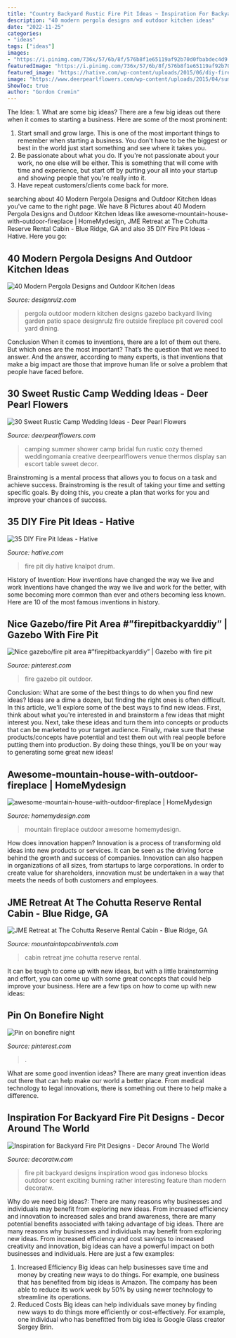 ```yaml
---
title: "Country Backyard Rustic Fire Pit Ideas ~ Inspiration For Backyard Fire Pit Designs"
description: "40 modern pergola designs and outdoor kitchen ideas"
date: "2022-11-25"
categories:
- "ideas"
tags: ["ideas"]
images:
- "https://i.pinimg.com/736x/57/6b/8f/576b8f1e65119af92b70d0fbabdec4d9.jpg"
featuredImage: "https://i.pinimg.com/736x/57/6b/8f/576b8f1e65119af92b70d0fbabdec4d9.jpg"
featured_image: "https://hative.com/wp-content/uploads/2015/06/diy-fire-pit-ideas/22-diy-fire-pit-ideas.jpg"
image: "https://www.deerpearlflowers.com/wp-content/uploads/2015/04/summer-camp-wedding.jpg"
ShowToc: true
author: "Gordon Cremin"
---
```



The Idea: 1. What are some big ideas?
There are a few big ideas out there when it comes to starting a business. Here are some of the most prominent:
1. Start small and grow large. This is one of the most important things to remember when starting a business. You don't have to be the biggest or best in the world just start something and see where it takes you.
2. Be passionate about what you do. If you're not passionate about your work, no one else will be either. This is something that will come with time and experience, but start off by putting your all into your startup and showing people that you're really into it.
3. Have repeat customers/clients come back for more.

	

		
searching about 40 Modern Pergola Designs and Outdoor Kitchen Ideas you've came to the right page. We have 8 Pictures about 40 Modern Pergola Designs and Outdoor Kitchen Ideas like awesome-mountain-house-with-outdoor-fireplace | HomeMydesign, JME Retreat at The Cohutta Reserve Rental Cabin - Blue Ridge, GA and also 35 DIY Fire Pit Ideas - Hative. Here you go:
		
    
## 40 Modern Pergola Designs And Outdoor Kitchen Ideas

<img loading=lazy src="http://cdn.designrulz.com/wp-content/uploads/2015/06/desingrul-pergola-2.jpg" onerror="this.onerror=null;this.src='https://tse4.mm.bing.net/th?id=OIP.9FdYhhjnPPw1wIpECJB4rgHaJd&amp;pid=15.1';" alt="40 Modern Pergola Designs and Outdoor Kitchen Ideas">

_Source: designrulz.com_

>pergola outdoor modern kitchen designs gazebo backyard living garden patio space designrulz fire outside fireplace pit covered cool yard dining. 

	

Conclusion
When it comes to inventions, there are a lot of them out there. But which ones are the most important? That’s the question that we need to answer. And the answer, according to many experts, is that inventions that make a big impact are those that improve human life or solve a problem that people have faced before.

    
## 30 Sweet Rustic Camp Wedding Ideas - Deer Pearl Flowers

<img loading=lazy src="https://www.deerpearlflowers.com/wp-content/uploads/2015/04/summer-camp-wedding.jpg" onerror="this.onerror=null;this.src='https://tse2.mm.bing.net/th?id=OIP.xJkL3bI5Tag-g0PNd6bWUAHaLH&amp;pid=15.1';" alt="30 Sweet Rustic Camp Wedding Ideas - Deer Pearl Flowers">

_Source: deerpearlflowers.com_

>camping summer shower camp bridal fun rustic cozy themed weddingomania creative deerpearlflowers venue thermos display san escort table sweet decor. 

	

Brainstroming is a mental process that allows you to focus on a task and achieve success. Brainstroming is the result of taking your time and setting specific goals. By doing this, you create a plan that works for you and improve your chances of success.

    
## 35 DIY Fire Pit Ideas - Hative

<img loading=lazy src="https://hative.com/wp-content/uploads/2015/06/diy-fire-pit-ideas/22-diy-fire-pit-ideas.jpg" onerror="this.onerror=null;this.src='https://tse2.mm.bing.net/th?id=OIP.-p0Q3wqdsXpNM8jRE6I9UwHaNM&amp;pid=15.1';" alt="35 DIY Fire Pit Ideas - Hative">

_Source: hative.com_

>fire pit diy hative knalpot drum. 

	

History of Invention: How inventions have changed the way we live and work
Inventions have changed the way we live and work for the better, with some becoming more common than ever and others becoming less known. Here are 10 of the most famous inventions in history.

    
## Nice Gazebo/fire Pit Area #”firepitbackyarddiy” | Gazebo With Fire Pit

<img loading=lazy src="https://i.pinimg.com/736x/57/6b/8f/576b8f1e65119af92b70d0fbabdec4d9.jpg" onerror="this.onerror=null;this.src='https://tse4.mm.bing.net/th?id=OIP.exWdWyRYAfaBeQnKB_L3kQHaJ4&amp;pid=15.1';" alt="Nice gazebo/fire pit area #”firepitbackyarddiy” | Gazebo with fire pit">

_Source: pinterest.com_

>fire gazebo pit outdoor. 

	

Conclusion: What are some of the best things to do when you find new ideas?
Ideas are a dime a dozen, but finding the right ones is often difficult. In this article, we'll explore some of the best ways to find new ideas. First, think about what you're interested in and brainstorm a few ideas that might interest you. Next, take these ideas and turn them into concepts or products that can be marketed to your target audience. Finally, make sure that these products/concepts have potential and test them out with real people before putting them into production. By doing these things, you'll be on your way to generating some great new ideas!

    
## Awesome-mountain-house-with-outdoor-fireplace | HomeMydesign

<img loading=lazy src="https://homemydesign.com/wp-content/uploads/2014/08/awesome-mountain-house-with-outdoor-fireplace.jpg" onerror="this.onerror=null;this.src='https://tse1.mm.bing.net/th?id=OIP.hTwokhbwU8ddYeveQ6DjlgHaMd&amp;pid=15.1';" alt="awesome-mountain-house-with-outdoor-fireplace | HomeMydesign">

_Source: homemydesign.com_

>mountain fireplace outdoor awesome homemydesign. 

	

How does innovation happen?
Innovation is a process of transforming old ideas into new products or services. It can be seen as the driving force behind the growth and success of companies. Innovation can also happen in organizations of all sizes, from startups to large corporations. In order to create value for shareholders, innovation must be undertaken in a way that meets the needs of both customers and employees.

    
## JME Retreat At The Cohutta Reserve Rental Cabin - Blue Ridge, GA

<img loading=lazy src="http://mountaintopcabinrentals.com/CabinRentals/Back_of_Cabin_at_Night_with_Firepit_-_COPY_SMALLER_1024x683.jpg" onerror="this.onerror=null;this.src='https://tse3.mm.bing.net/th?id=OIP.7yUwizswUoNpjJVoow4NlAHaEK&amp;pid=15.1';" alt="JME Retreat at The Cohutta Reserve Rental Cabin - Blue Ridge, GA">

_Source: mountaintopcabinrentals.com_

>cabin retreat jme cohutta reserve rental. 

	

It can be tough to come up with new ideas, but with a little brainstorming and effort, you can come up with some great concepts that could help improve your business. Here are a few tips on how to come up with new ideas: 

    
## Pin On Bonefire Night

<img loading=lazy src="https://i.pinimg.com/736x/b5/5a/f7/b55af7e4bb948ba00e83bd17e5b12d02.jpg" onerror="this.onerror=null;this.src='https://tse2.mm.bing.net/th?id=OIP.LoxIrn4e5I-5UV5pzOe4sQHaJ3&amp;pid=15.1';" alt="Pin on bonefire night">

_Source: pinterest.com_

>. 

	

What are some good invention ideas?
There are many great invention ideas out there that can help make our world a better place. From medical technology to legal innovations, there is something out there to help make a difference.

    
## Inspiration For Backyard Fire Pit Designs - Decor Around The World

<img loading=lazy src="http://decoratw.com/wp-content/uploads/2016/03/735c66ef6df90ae0aad6dbac42fbef40.jpg" onerror="this.onerror=null;this.src='https://tse4.mm.bing.net/th?id=OIP.QSQuaRAfkc5BLQGlI9WD3wHaLH&amp;pid=15.1';" alt="Inspiration for Backyard Fire Pit Designs - Decor Around The World">

_Source: decoratw.com_

>fire pit backyard designs inspiration wood gas indoneso blocks outdoor scent exciting burning rather interesting feature than modern decoratw. 

	

Why do we need big ideas?: There are many reasons why businesses and individuals may benefit from exploring new ideas. From increased efficiency and innovation to increased sales and brand awareness, there are many potential benefits associated with taking advantage of big ideas.
There are many reasons why businesses and individuals may benefit from exploring new ideas. From increased efficiency and cost savings to increased creativity and innovation, big ideas can have a powerful impact on both businesses and individuals. Here are just a few examples:
1. Increased Efficiency
Big ideas can help businesses save time and money by creating new ways to do things. For example, one business that has benefited from big ideas is Amazon. The company has been able to reduce its work week by 50% by using newer technology to streamline its operations.
2. Reduced Costs
Big ideas can help individuals save money by finding new ways to do things more efficiently or cost-effectively. For example, one individual who has benefitted from big idea is Google Glass creator Sergey Brin.

